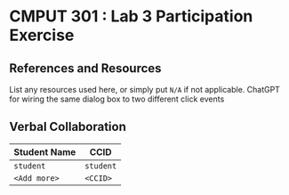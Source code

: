 # CMPUT 301 : Lab 3 Participation Exercise

## References and Resources

List any resources used here, or simply put `N/A` if not applicable.
ChatGPT for wiring the same dialog box to two different click events
## Verbal Collaboration

| Student Name | CCID      |
| ------------ | --------- |
| `student`    | `student` |
| `<Add more>` | `<CCID>`  |
